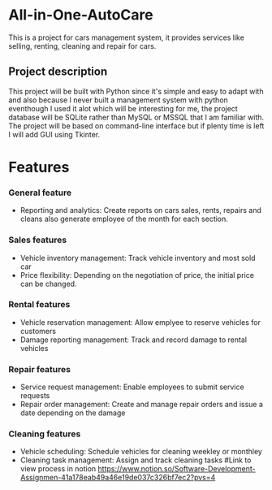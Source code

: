 # All-in-One-AutoCare
This is a project for cars management system, it provides services like selling, renting, cleaning and repair for cars. 
## Project description 
This project will be built with Python since it's simple and easy to adapt with and also because I never built a management system with python eventhough I used it alot which will be interesting for me, the project database will be SQLite rather than MySQL or MSSQL that I am familiar with. The project will be based on command-line interface but if plenty time is left I will add GUI using Tkinter.
# Features
### General feature
* Reporting and analytics: Create reports on cars sales, rents, repairs and cleans also generate employee of the month for each section.
### Sales features
* Vehicle inventory management: Track vehicle inventory and most sold car
* Price flexibility: Depending on the negotiation of price, the initial price can be changed.
### Rental features
* Vehicle reservation management: Allow emplyee to reserve vehicles for customers
* Damage reporting management: Track and record damage to rental vehicles
### Repair features
* Service request management: Enable employees to submit service requests
* Repair order management: Create and manage repair orders and issue a date depending on the damage
### Cleaning features
* Vehicle scheduling: Schedule vehicles for cleaning weekley or monthley
* Cleaning task management: Assign and track cleaning tasks
#Link to view process in notion
https://www.notion.so/Software-Development-Assignmen-41a178eab49a46e19de037c326bf7ec2?pvs=4

